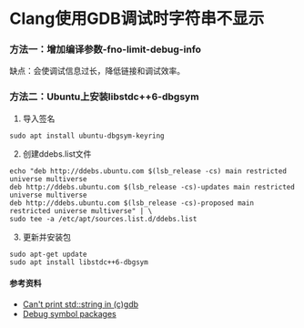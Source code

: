 # Clang使用GDB调试时字符串不显示

### 方法一：增加编译参数-fno-limit-debug-info

缺点：会使调试信息过长，降低链接和调试效率。

### 方法二：Ubuntu上安装libstdc++6-dbgsym

1. 导入签名

```
sudo apt install ubuntu-dbgsym-keyring
```

2. 创建ddebs.list文件

```
echo "deb http://ddebs.ubuntu.com $(lsb_release -cs) main restricted universe multiverse
deb http://ddebs.ubuntu.com $(lsb_release -cs)-updates main restricted universe multiverse
deb http://ddebs.ubuntu.com $(lsb_release -cs)-proposed main restricted universe multiverse" | \
sudo tee -a /etc/apt/sources.list.d/ddebs.list
```

3. 更新并安装包

```
sudo apt-get update
sudo apt install libstdc++6-dbgsym
```

#### 参考资料

- [Can't print std::string in (c)gdb](https://bugs.llvm.org/show_bug.cgi?id=24202)
- [Debug symbol packages](https://ubuntu.com/server/docs/debug-symbol-packages)
